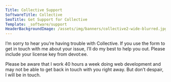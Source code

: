 ```yaml
---
Title: Collective Support
SoftwareTitle: Collective
SeoTitle: Get Support for Collective
Template: _software/support
HeaderBackgroundImage: /assets/img/banners/collective2-wide-blurred.jpg
---
```


I’m sorry to hear you’re having trouble with Collective. If you use the form to get in touch with me about your issue, I’ll do my best to help you out. Please include your license key from devot:ee.

Please be aware that I work 40 hours a week doing web development and may not be able to get back in touch with you right away. But don’t despair, I will be in touch.

